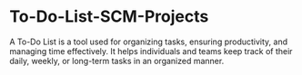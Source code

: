 # To-Do-List-SCM-Projects
A To-Do List is a tool used for organizing tasks, ensuring productivity, and managing time effectively. It helps individuals and teams keep track of their daily, weekly, or long-term tasks in an organized manner.
